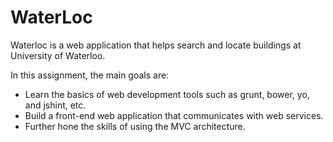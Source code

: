 # WaterLoc

Waterloc is a web application that helps search and locate buildings at University of Waterloo.

In this assignment, the main goals are:
- Learn the basics of web development tools such as grunt, bower, yo, and jshint, etc.
- Build a front-end web application that communicates with web services.
- Further hone the skills of using the MVC architecture.
